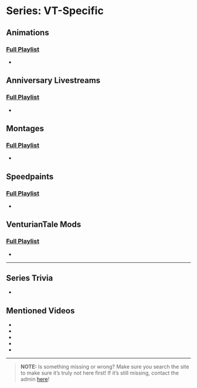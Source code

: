 # Series: VT-Specific
 
 
## **Animations**  
### [Full Playlist](https://www.youtube.com/playlist?list=PLwljWXtmIKiS9e8P8yWyK9iexXWBXne-g)
- 
 
## **Anniversary Livestreams**  
### [Full Playlist](https://www.youtube.com/playlist?list=PLwljWXtmIKiSzbw3HuSRtnuR4-h_APaUT)
- 
 
## **Montages**  
### [Full Playlist](https://www.youtube.com/playlist?list=PLwljWXtmIKiQGXCslKRBC-PL9JASozwK8)
- 
 
## **Speedpaints**  
### [Full Playlist](https://www.youtube.com/playlist?list=PLwljWXtmIKiSwCvOKbYdriVjJhtO8PtZj)
- 
 
## **VenturianTale Mods**  
### [Full Playlist](https://www.youtube.com/playlist?list=PLwljWXtmIKiS3zW-4Fs03PStqBnzIFiI5)
- 
 
----
 
## Series Trivia
- 
 
## Mentioned Videos
- []()
- []()
- []()
- []()
- []()
 
----
 
> **NOTE:** Is something missing or wrong? Make sure you search the site to make sure it’s truly not here first! If it’s still missing, contact the admin [here](chapter_2.html)!